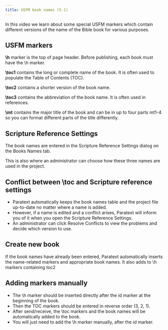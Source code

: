 ```yaml
---
title: USFM book names (5.1)
---
```


In this video we learn about some special USFM markers which contain different versions of the name of the Bible book for various purposes.

## USFM markers

**\\h** marker is the top of page header. Before publishing, each book must have the \\h marker.

**\\toc1** contains the long or complete name of the book. It is often used to populate the Table of Contents (TOC).

**\\toc2** contains a shorter version of the book name.

**\\toc3** contains the abbreviation of the book name. It is often used in references.

**\\mt** contains the major title of the book and can be in up to four parts mt1-4 so you can format different parts of the title differently.

## Scripture Reference Settings

The book names are entered in the Scripture Reference Settings dialog on the Books Names tab.

This is also where an administrator can choose how these three names are used in the project.

## Conflict between \\toc and Scripture reference settings
- Paratext automatically keeps the book names table and the project file up-to-date no matter where a name is added.
- However, if a name is edited and a conflict arises, Paratext will inform you of it when you open the Scripture Reference Settings.
- An administrator can click Resolve Conflicts to view the problems and decide which version to use.

## Create new book

If the book names have already been entered, Paratext automatically inserts the name-related markers and appropriate book names. It also adds to \\h markers containing toc2

## Adding markers manually

- The \\h marker should be inserted directly after the id marker at the beginning of the book.
- Then the TOC markers should be entered in reverse order (3, 2, 1).
- After send/receive, the \\toc markers and the book names will be automatically added to the book.
- You will just need to add the \\h marker manually, after the id marker.

